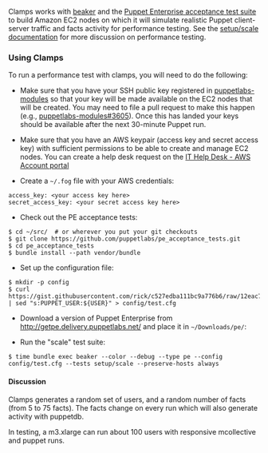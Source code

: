 Clamps works with [beaker](https://github.com/puppetlabs/beaker) and the [Puppet Enterprise acceptance test suite](https://github.com/puppetlabs/pe_acceptance_tests) to build Amazon EC2 nodes on which it will simulate realistic Puppet client-server traffic and facts activity for performance testing.  See the [setup/scale documentation](https://github.com/puppetlabs/pe_acceptance_tests/tree/3.8.x/setup/scale) for more discussion on performance testing.

### Using Clamps

To run a performance test with clamps, you will need to do the following:

 - Make sure that you have your SSH public key registered in [puppetlabs-modules](https://github.com/puppetlabs/puppetlabs-modules/) so that your key will be made available on the EC2 nodes that will be created.  You may need to file a pull request to make this happen (e.g., [puppetlabs-modules#3605](https://github.com/puppetlabs/puppetlabs-modules/pull/3605)).  Once this has landed your keys should be available after the next 30-minute Puppet run.

 - Make sure that you have an AWS keypair (access key and secret access key) with sufficient permissions to be able to create and manage EC2 nodes.  You can create a help desk request on the [IT Help Desk - AWS Account portal](https://tickets.puppetlabs.com/servicedesk/customer/portal/2/create/132)

 - Create a `~/.fog` file with your AWS credentials:

```
access_key: <your access key here>
secret_access_key: <your secret access key here>
```

 - Check out the PE acceptance tests:

```
$ cd ~/src/  # or wherever you put your git checkouts
$ git clone https://github.com/puppetlabs/pe_acceptance_tests.git
$ cd pe_acceptance_tests
$ bundle install --path vendor/bundle
```

 - Set up the configuration file:

```
$ mkdir -p config
$ curl https://gist.githubusercontent.com/rick/c527edba111bc9a776b6/raw/12eac7155b312f64623b972cd4b110045b900ca0/test.cfg | sed "s:PUPPET_USER:${USER}" > config/test.cfg
```

 - Download a version of Puppet Enterprise from http://getpe.delivery.puppetlabs.net/ and place it in `~/Downloads/pe/`:

 - Run the "scale" test suite:

```
$ time bundle exec beaker --color --debug --type pe --config config/test.cfg --tests setup/scale --preserve-hosts always
```

#### Discussion

Clamps generates a random set of users, and a random number of facts (from 5 to 75 facts). The facts change on every run which will also generate activity with puppetdb.

In testing, a m3.xlarge can run about 100 users with responsive mcollective and puppet runs.
